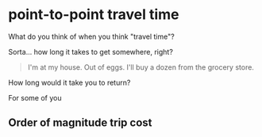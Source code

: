 # point-to-point travel time

What do you think of when you think "travel time"?

Sorta... how long it takes to get somewhere, right?

> I'm at my house. Out of eggs. I'll buy a dozen from the grocery store.

How long would it take you to return?

For some of you 

## Order of magnitude trip cost